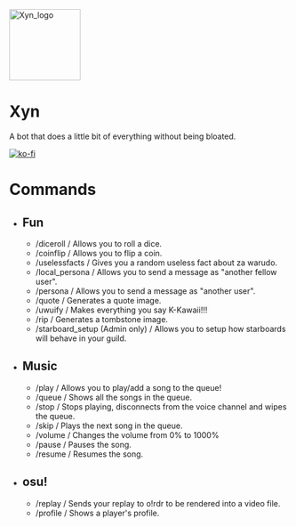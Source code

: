 <img width="128" alt="Xyn_logo" src="https://github.com/Xyn-Development-Team/Xyn/assets/124145361/bc3c447b-5af8-4987-ae86-79d9e27e43a8">

# Xyn
A bot that does a little bit of everything without being bloated.

[![ko-fi](https://ko-fi.com/img/githubbutton_sm.svg)](https://ko-fi.com/F1F1UVKHA)

# Commands
- ## Fun
    - /diceroll / Allows you to roll a dice.
    - /coinflip / Allows you to flip a coin.
    - /uselessfacts / Gives you a random useless fact about za warudo.
    - /local_persona / Allows you to send a message as "another fellow user".
    - /persona / Allows you to send a message as "another user".
    - /quote / Generates a quote image.
    - /uwuify / Makes everything you say K-Kawaii!!!
    - /rip / Generates a tombstone image.
    - /starboard_setup (Admin only) / Allows you to setup how starboards will behave in your guild.
- ## Music
    - /play / Allows you to play/add a song to the queue!
    - /queue / Shows all the songs in the queue.
    - /stop / Stops playing, disconnects from the voice channel and wipes the queue.
    - /skip / Plays the next song in the queue.
    - /volume / Changes the volume from 0% to 1000%
    - /pause / Pauses the song.
    - /resume / Resumes the song.
- ## osu!
    - /replay / Sends your replay to o!rdr to be rendered into a video file.
    - /profile / Shows a player's profile.
